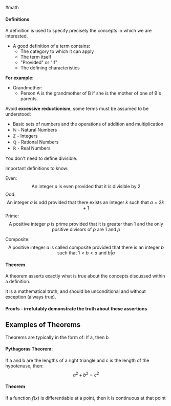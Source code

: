 #math
#### Definitions

A definition is used to specify precisely the concepts in which we are interested.

 - A good definition of a term contains:
	 - The category to which it can apply
	 - The term itself
	 - "Provided" or "if"
	 - The defining characteristics

**For example:**
- Grandmother:
	- Person A is the grandmother of B if she is the mother of one of B's parents.

Avoid **excessive** **reductionism**, some terms must be assumed to be understood:

- Basic sets of numbers and the operations of addition and multiplication 
- $\mathbb{N}$ - Natural Numbers
- $\mathbb{Z}$ - Integers
- $\mathbb{Q}$ - Rational Numbers
- $\mathbb{R}$ - Real Numbers

You don't need to define divisible. 

Important definitions to know:

Even:
$$\text{An integer }a \text{ is even provided that it is divisible by }2$$
Odd:
$$\text{An integer }a \text{ is odd provided that there exists an integer }k \text{ such that } a = 2k+1$$
Prime:
$$\text{A positive integer }p \text{ is prime provided that it is greater than } 1 \text{ and the only positive divisors of }p \text{ are }1 \text{ and }p$$

Composite:
$$\text{A positive integer }a \text{ is called composite provided that there is an integer } b \text{ such that }1<b < a \text{ and } b|a$$

#### Theorem 

A theorem asserts exactly what is true about the concepts discussed within a definition.

It is a mathematical truth, and should be unconditional and without exception (always true).


#### Proofs - irrefutably demonstrate the truth about these assertions


## Examples of Theorems

Theorems are typically in the form of:
$\text{If a, then b}$

#### Pythagoras Theorem:

$\text{If a and b are the lengths of a right triangle and c is the length of the hypotenuse, then:}$
$$
a^2 + b^2 = c^2
$$
#### Theorem

$\text{If a function } f(x) \text{ is differentiable at a point, then it is continuous at that point}$




